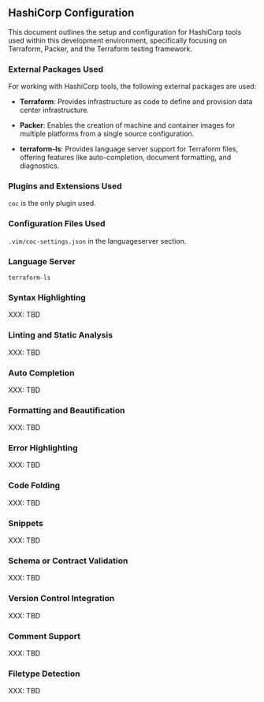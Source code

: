 ## HashiCorp Configuration

This document outlines the setup and configuration for HashiCorp tools used
within this development environment, specifically focusing on Terraform,
Packer, and the Terraform testing framework.

### External Packages Used

For working with HashiCorp tools, the following external packages are used:

- **Terraform**: Provides infrastructure as code to define and provision data
    center infrastructure.

- **Packer**: Enables the creation of machine and container images for
    multiple platforms from a single source configuration.

- **terraform-ls**: Provides language server support for Terraform files,
    offering features like auto-completion, document formatting, and
    diagnostics.

### Plugins and Extensions Used

`coc` is the only plugin used.

### Configuration Files Used

`.vim/coc-settings.json` in the languageserver section.

### Language Server

`terraform-ls`

### Syntax Highlighting

XXX: TBD

### Linting and Static Analysis

XXX: TBD

### Auto Completion

XXX: TBD

### Formatting and Beautification

XXX: TBD

### Error Highlighting

XXX: TBD

### Code Folding

XXX: TBD

### Snippets

XXX: TBD

### Schema or Contract Validation

XXX: TBD

### Version Control Integration

XXX: TBD

### Comment Support

XXX: TBD

### Filetype Detection

XXX: TBD
